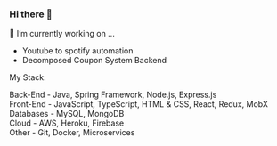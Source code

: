 ### Hi there 👋

🔭 I’m currently working on ...
- Youtube to spotify automation 
- Decomposed Coupon System Backend


My Stack:

Back-End - Java, Spring Framework, Node.js, Express.js\
Front-End - JavaScript, TypeScript, HTML & CSS, React, Redux, MobX\
Databases - MySQL, MongoDB\
Cloud - AWS, Heroku, Firebase\
Other - Git, Docker, Microservices

<!--
**daniel-aziz/daniel-aziz** is a ✨ _special_ ✨ repository because its `README.md` (this file) appears on your GitHub profile.

Here are some ideas to get you started:


- 🌱 I’m currently learning ...
- 👯 I’m looking to collaborate on ...
- 🤔 I’m looking for help with ...
- 💬 Ask me about ...
- 📫 How to reach me: ...
- 😄 Pronouns: ...
- ⚡ Fun fact: ...
-->
